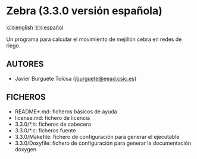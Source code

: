 Zebra (3.3.0 versión española)
==============================

:uk:[english](README.md) :es:[español](README.es.md)

Un programa para calcular el movimiento de mejillón cebra en redes de riego.

AUTORES
-------

* Javier Burguete Tolosa (jburguete@eead.csic.es)

FICHEROS
--------

* README\*.md: ficheros básicos de ayuda
* license.md: fichero de licencia
* 3.3.0/\*.h: ficheros de cabecera
* 3.3.0/\*.c: ficheros fuente
* 3.3.0/Makefile: fichero de configuración para generar el ejecutable
* 3.3.0/Doxyfile: fichero de configuración para generar la documentación doxygen
